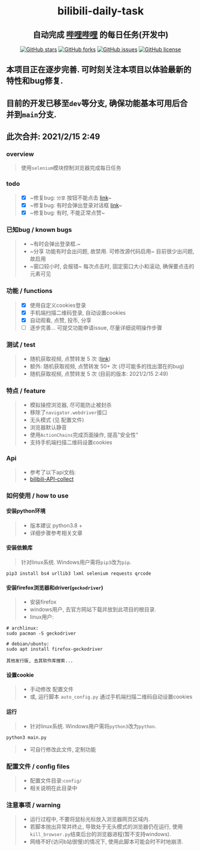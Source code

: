 <div align="center">
<h1 align="center">
bilibili-daily-task
</h1>
<h2 align="center">
自动完成 <a href="https://bilibili.com">哔哩哔哩</a> 的每日任务(开发中)
</h2>

[![GitHub stars](https://img.shields.io/github/stars/sb-child/bilibili-daily-task?label=stars%2F%E6%98%9F%E6%A0%87&style=flat-square)](https://github.com/sb-child/bilibili-daily-task/stargazers)
[![GitHub forks](https://img.shields.io/github/forks/sb-child/bilibili-daily-task?label=forks%2F%E5%88%86%E6%94%AF&style=flat-square)](https://github.com/sb-child/bilibili-daily-task/network)
[![GitHub issues](https://img.shields.io/github/issues/sb-child/bilibili-daily-task?label=issues%2F%E8%AE%AE%E9%A2%98&style=flat-square)](https://github.com/sb-child/bilibili-daily-task/issues)
[![GitHub license](https://img.shields.io/github/license/sb-child/bilibili-daily-task?label=license%2F%E8%AE%B8%E5%8F%AF%E8%AF%81&style=flat-square)](https://github.com/sb-child/bilibili-daily-task/blob/main/LICENSE)
</div>

## 本项目正在逐步完善. 可时刻关注本项目以体验最新的特性和bug修复.
## 目前的开发已移至`dev`等分支, 确保功能基本可用后合并到`main`分支.

## 此次合并: 2021/2/15 2:49

### overview
> 使用`selenium`模块控制浏览器完成每日任务

### todo
> - [x] ~修复bug: `分享` 按钮不能点击 [link](https://github.com/sb-child/bilibili-daily-task/blob/main/mod_coin.py#L63)~
> - [x] ~修复bug: 有时会弹出登录对话框 [link](https://github.com/sb-child/bilibili-daily-task/blob/main/mod_coin.py#L138)~
> - [x] ~修复bug: 有时, 不能正常点赞~

### 已知bug / known bugs
> - ~有时会弹出登录框.~
> - ~分享 功能有时会出问题, 故禁用. 可修改源代码启用~ 目前很少出问题, 故启用
> - ~窗口较小时, 会报错~ 每次点击时, 固定窗口大小和滚动, 确保要点击的元素可见

### 功能 / functions
> - [x] 使用自定义cookies登录
> - [x] 手机端扫描二维码登录, 自动设置cookies
> - [x] 自动观看, 点赞, 投币, 分享
> - [ ] 逐步完善...
> 可提交功能申请issue, 尽量详细说明操作步骤

### 测试 / test
> - 随机获取视频, 点赞转发 5 次 ([link](https://www.sbchild.top/bdt_1.mp4))
> - 额外: 随机获取视频, 点赞转发 50+ 次 (尽可能多的找出潜在的bug)
> - 随机获取视频, 点赞转发 5 次 (目前的版本: 2021/2/15 2:49)

### 特点 / feature
> - 模拟操控浏览器, 尽可能防止被封杀
> - 移除了`navigator.webdriver`接口
> - 无头模式 (见 配置文件)
> - 浏览器默认静音
> - 使用`ActionChains`完成页面操作, 提高"安全性"
> - 支持手机端扫描二维码设置cookies

### Api
> - 参考了以下api文档:
> - [bilibili-API-collect](https://github.com/SocialSisterYi/bilibili-API-collect)

### 如何使用 / how to use
#### 安装python环境
> - 版本建议 python3.8 +
> - 详细步骤参考相关文章

#### 安装依赖库
> 针对linux系统. Windows用户需将`pip3`改为`pip`.
```
pip3 install bs4 urllib3 lxml selenium requests qrcode
```

#### 安装firefox浏览器和driver(`geckodriver`)
> - 安装firefox
> - windows用户, 去官方网站下载并放到此项目的根目录.
> - linux用户:
```
# archlinux:
sudo pacman -S geckodriver

# debian/ubuntu:
sudo apt install firefox-geckodriver

其他发行版, 去其软件库搜索...
```

#### 设置cookie
> - 手动修改 配置文件
> - 或, 运行脚本 `auto_config.py` 通过手机端扫描二维码自动设置cookies

#### 运行
> - 针对linux系统. Windows用户需将`python3`改为`python`.
```
python3 main.py
```
> - 可自行修改此文件, 定制功能

### 配置文件 / config files
> - 配置文件目录:`config/`
> - 相关说明在此目录中

### 注意事项 / warning
> - 运行过程中, 不要将鼠标光标放入浏览器网页区域内.
> - 若脚本抛出异常并终止, 导致处于无头模式的浏览器仍在运行, 使用`kill_browser.py`结束后台的浏览器进程(暂不支持windows).
> - 网络不好(访问b站很慢)的情况下, 使用此脚本可能会时不时地崩溃.
